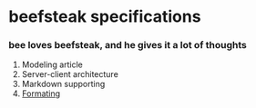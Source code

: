# beefsteak specifications

### bee loves beefsteak, and he gives it a lot of thoughts 

1. Modeling article
2. Server-client architecture
3. Markdown supporting 
4. [Formating](https://github.com/lazybee27102/beefsteak-specs/blob/master/formatting.md)
